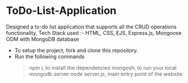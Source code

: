 # ToDo-List-Application
Designed a to-do list application that supports all the CRUD operations functionality.
Tech Stack used :- HTML, CSS, EJS, Express.js, Mongoose ODM with MongoDB database

- To setup the project, fork and clone this repository.
- Run the following commands
    > npm i, to install the dependencies
    > mongosh, to run your local mongodb server
    > node server.js, main entry point of the website
